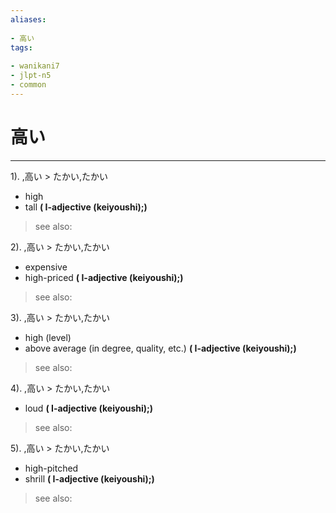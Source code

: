 ```yaml
---
aliases:
    
- 高い
tags:
    
- wanikani7
- jlpt-n5
- common
---
```


# 高い
---
1).
,高い > たかい,たかい

- high
- tall
**( I-adjective (keiyoushi);)**
> see also: 
            
2).
,高い > たかい,たかい

- expensive
- high-priced
**( I-adjective (keiyoushi);)**
> see also: 
            
3).
,高い > たかい,たかい

- high (level)
- above average (in degree, quality, etc.)
**( I-adjective (keiyoushi);)**
> see also: 
            
4).
,高い > たかい,たかい

- loud
**( I-adjective (keiyoushi);)**
> see also: 
            
5).
,高い > たかい,たかい

- high-pitched
- shrill
**( I-adjective (keiyoushi);)**
> see also: 
            